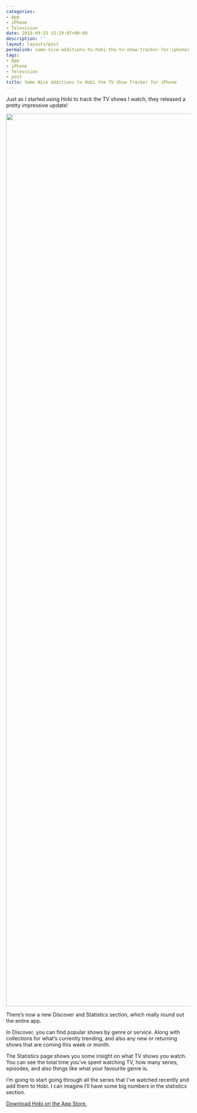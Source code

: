 ```yaml
---
categories:
- App
- iPhone
- Television
date: 2018-09-25 15:29:07+00:00
description: ''
layout: layouts/post
permalink: some-nice-additions-to-hobi-the-tv-show-tracker-for-iphone/
tags:
- App
- iPhone
- Television
- post
title: Some Nice Additions to Hobi the TV Show Tracker for iPhone
---
```


<p>Just as I started using Hobi to track the TV shows I watch, they released a pretty impressive update!</p>
<p><img loading="lazy" class="alignnone size-full wp-image-6335" src="https://chrishannah.me/wp-content/uploads/2018/09/517524FE-9657-4441-B4CA-FF1C9C9E7DE6.png" width="2270" height="2436" srcset="https://cdn.chrishannah.me/images/2018/09/517524FE-9657-4441-B4CA-FF1C9C9E7DE6.png 2270w, https://cdn.chrishannah.me/images/2018/09/517524FE-9657-4441-B4CA-FF1C9C9E7DE6-280x300.png 280w, https://cdn.chrishannah.me/images/2018/09/517524FE-9657-4441-B4CA-FF1C9C9E7DE6-768x824.png 768w" sizes="(max-width: 2270px) 100vw, 2270px" /></p>
<p>There’s now a new Discover and Statistics section, which really round out the entire app.</p>
<p>In Discover, you can find popular shows by genre or service. Along with collections for what’s currently trending, and also any new or returning shows that are coming this week or month.</p>
<p>The Statistics page shows you some insight on what TV shows you watch. You can see the total time you’ve spent watching TV, how many series, episodes, and also things like what your favourite genre is.</p>
<p>I’m going to start going through all the series that I’ve watched recently and add them to Hobi. I can imagine I’ll have some big numbers in the statistics section.</p>
<p><a href="https://itunes.apple.com/us/app/id1387915223">Download Hobi on the App Store.</a></p>